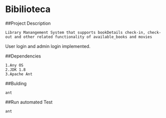 # Bibilioteca

##Project Description

    Library Manangement System that supports bookDetails check-in, check-out and other related functionality of available_books and movies
User login and admin login implemented. 

##Dependencies

    1.Any OS
    2.JDK 1.8
    3.Apache Ant

##Bulding

    ant

##Run automated Test

    ant 
